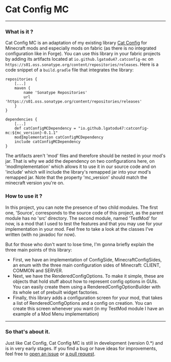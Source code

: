 # Cat Config MC

***

### What is it ?

Cat Config MC is an adaptation of my existing library [Cat Config](https://github.com/LGatodu47/CatConfig)
for Minecraft mods and especially mods on fabric (as there is no integrated configuration like in Forge).
You can use this library in your fabric projects by adding its artifacts located at `io.github.lgatodu47.catconfig-mc`
on `https://s01.oss.sonatype.org/content/repositories/releases`. Here is a code snippet of a `build.gradle`
file that integrates the library:
```
repositories {
    [...]
    maven {
        name 'Sonatype Repositories'
        url 'https://s01.oss.sonatype.org/content/repositories/releases'
    }
}

dependencies {
    [...]
    def catConfigMCDependency = "io.github.lgatodu47:catconfig-mc:${mc_version}-0.1.1"
    modImplementation catConfigMCDependency
    include catConfigMCDependency
}
```
The artifacts aren't 'mod' files and therefore should be nested in your mod's jar. That is why we add the
dependency on two configurations here, on 'modImplementation' which allows it to use it in our source code
and on 'include' which will include the library's remapped jar into your mod's remapped jar.
Note that the property 'mc_version' should match the minecraft version you're on.

### How to use it ?

In this project, you can note the presence of two child modules. The first one, 'Source', corresponds to
the source code of this project, as the parent module has no 'src' directory. The second module, named
'TestMod' for now, is a mod that I used to test the features and that you may use for your implementation
in your mod. Feel free to take a look at the classes I've written (with no javadoc for now).

But for those who don't want to lose time, I'm gonna briefly explain the three main points of this library:
- First, we have an implementation of ConfigSide, MinecraftConfigSides, an enum with the three main
configuration sides of Minecraft: CLIENT, COMMON and SERVER.
- Next, we have the RenderedConfigOptions. To make it simple, these are objects that hold stuff about
how to represent config options in GUIs. You can easily create them using a RenderedConfigOptionBuilder
with its whole set of prebuilt widget factories.
- Finally, this library adds a configuration screen for your mod, that takes a list of RenderedConfigOptions
and a config on creation. You can create this screen whenever you want (in my TestMod module I have an
example of a Mod Menu implementation)

***

### So that's about it.

Just like Cat Config, Cat Config MC is still in development (version 0.*) and is in very early stages.
If you find a bug or have ideas for improvements, feel free to [open an issue](https://github.com/LGatodu47/CatConfigMC/issues)
or [a pull request](https://github.com/LGatodu47/CatConfigMC/pulls).